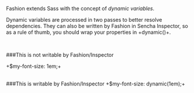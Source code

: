 Fashion extends Sass with the concept of *dynamic variables*. 

Dynamic variables are processed in two passes to better resolve dependencies. 
They can also be written by Fashion in Sencha Inspector, so as a rule of thumb, you
should wrap your properties in +dynamic()+.

<br>

###This is not writable by Fashion/Inspector
 
 +$my-font-size: 1em;+

<br>
###This is writable by Fashion/Inspector
+$my-font-size: dynamic(1em);+
